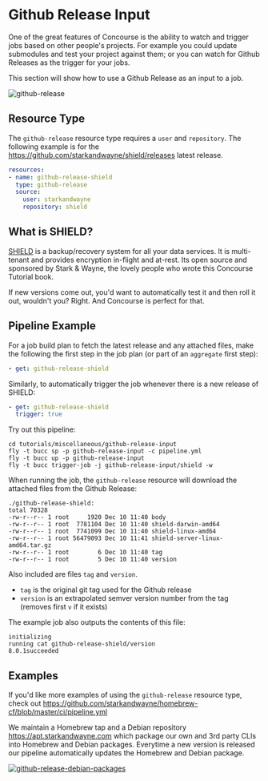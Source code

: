 # Github Release Input

One of the great features of Concourse is the ability to watch and trigger jobs based on other people's projects. For example you could update submodules and test your project against them; or you can watch for Github Releases as the trigger for your jobs.

This section will show how to use a Github Release as an input to a job.

![github-release](../images/github-release.png)

## Resource Type

The `github-release` resource type requires a `user` and `repository`. The following example is for the https://github.com/starkandwayne/shield/releases latest release.

```yaml
resources:
- name: github-release-shield
  type: github-release
  source:
    user: starkandwayne
    repository: shield
```

## What is SHIELD?

[SHIELD](https://shieldproject.io/) is a backup/recovery system for all your data services. It is multi-tenant and provides encryption in-flight and at-rest. Its open source and sponsored by Stark & Wayne, the lovely people who wrote this Concourse Tutorial book.

If new versions come out, you'd want to automatically test it and then roll it out, wouldn't you? Right. And Concourse is perfect for that.

## Pipeline Example

For a job build plan to fetch the latest release and any attached files, make the following the first step in the job plan (or part of an `aggregate` first step):

```yaml
- get: github-release-shield
```

Similarly, to automatically trigger the job whenever there is a new release of SHIELD:

```yaml
- get: github-release-shield
  trigger: true
```

Try out this pipeline:

```
cd tutorials/miscellaneous/github-release-input
fly -t bucc sp -p github-release-input -c pipeline.yml
fly -t bucc up -p github-release-input
fly -t bucc trigger-job -j github-release-input/shield -w
```

When running the job, the `github-release` resource will download the attached files from the Github Release:

```
./github-release-shield:
total 70328
-rw-r--r-- 1 root     1920 Dec 10 11:40 body
-rw-r--r-- 1 root  7781104 Dec 10 11:40 shield-darwin-amd64
-rw-r--r-- 1 root  7741099 Dec 10 11:40 shield-linux-amd64
-rw-r--r-- 1 root 56479093 Dec 10 11:41 shield-server-linux-amd64.tar.gz
-rw-r--r-- 1 root        6 Dec 10 11:40 tag
-rw-r--r-- 1 root        5 Dec 10 11:40 version
```

Also included are files `tag` and `version`.

-	`tag` is the original git tag used for the Github release
-	`version` is an extrapolated semver version number from the tag (removes first `v` if it exists)

The example job also outputs the contents of this file:

```
initializing
running cat github-release-shield/version
8.0.1succeeded
```

## Examples

If you'd like more examples of using the `github-release` resource type, check out https://github.com/starkandwayne/homebrew-cf/blob/master/ci/pipeline.yml

We maintain a Homebrew tap and a Debian repository https://apt.starkandwayne.com which package our own and 3rd party CLIs into Homebrew and Debian packages. Everytime a new version is released our pipeline automatically updates the Homebrew and Debian package.

[![github-release-debian-packages](../images/github-release-debian-packages.png)](http://ci.starkandwayne.com/teams/main/pipelines/homebrew-recipes?groups=debian)

